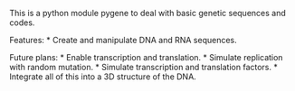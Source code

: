 This is a python module pygene to deal with basic genetic sequences and codes.

Features:
    * Create and manipulate DNA and RNA sequences.

Future plans:
    * Enable transcription and translation.
    * Simulate replication with random mutation.
    * Simulate transcription and translation factors.
    * Integrate all of this into a 3D structure of the DNA.